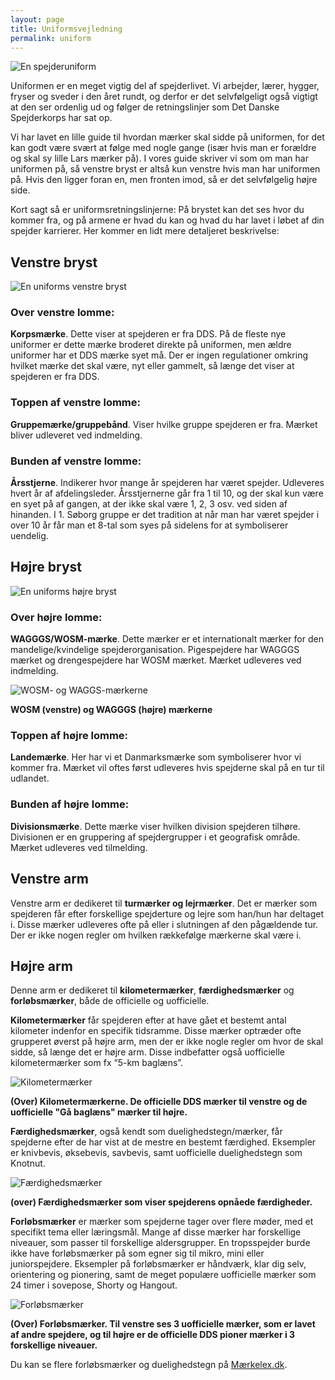 ```yaml
---
layout: page
title: Uniformsvejledning
permalink: uniform
---
```

<img src="/img/uniformsvejledning-main.jpg" alt="En spejderuniform" class="text-width-image"/>

Uniformen er en meget vigtig del af spejderlivet. Vi arbejder, lærer, hygger, fryser og sveder i den året rundt, og derfor er det selvfølgeligt også vigtigt at den ser ordenlig ud og følger de retningslinjer som Det Danske Spejderkorps har sat op.

Vi har lavet en lille guide til hvordan mærker skal sidde på uniformen, for det kan godt være svært at følge med nogle gange (især hvis man er forældre og skal sy lille Lars mærker på). I vores guide skriver vi som om man har uniformen på, så venstre bryst er altså kun venstre hvis man har uniformen på. Hvis den ligger foran en, men fronten imod, så er det selvfølgelig højre side.&nbsp;

Kort sagt så er uniformsretningslinjerne: På brystet kan det ses hvor du kommer fra, og på armene er hvad du kan og hvad du har lavet i løbet af din spejder karrierer. Her kommer en lidt mere detaljeret beskrivelse:

## Venstre bryst

<img src="/img/uniformsvejledning-venstre-bryst.jpg" alt="En uniforms venstre bryst" class="text-width-image" />

### Over venstre lomme:

**Korpsmærke**. Dette viser at spejderen er fra DDS. På de fleste nye uniformer er dette mærke broderet direkte på uniformen, men ældre uniformer har et DDS mærke syet må. Der er ingen regulationer omkring hvilket mærke det skal være, nyt eller gammelt, så længe det viser at spejderen er fra DDS.

### Toppen af venstre lomme:

**Gruppemærke/gruppebånd**. Viser hvilke gruppe spejderen er fra. Mærket bliver udleveret ved indmelding.

### Bunden af venstre lomme:

**Årsstjerne**. Indikerer hvor mange år spejderen har været spejder. Udleveres hvert år af afdelingsleder. Årsstjernerne går fra 1 til 10, og der skal kun være en syet på af gangen, at der ikke skal være 1, 2, 3 osv. ved siden af hinanden. I 1. Søborg gruppe er det tradition at når man har været spejder i over 10 år får man et 8-tal som syes på sidelens for at symboliserer uendelig.

## Højre bryst

<img src="/img/uniformsvejledning-hoejre-bryst.jpg" alt="En uniforms højre bryst" class="text-width-image" />

### Over højre lomme:

**WAGGGS/WOSM-mærke**. Dette mærker er et internationalt mærker for den mandelige/kvindelige spejderorganisation. Pigespejdere har WAGGGS mærket og drengespejdere har WOSM mærket. Mærket udleveres ved indmelding.

<img src="/img/uniformsvejledning-wagggs-wosm.jpg" alt="WOSM- og WAGGS-mærkerne" class="text-width-image" />

**WOSM (venstre) og WAGGGS (højre) mærkerne**

### Toppen af højre lomme:

**Landemærke**. Her har vi et Danmarksmærke som symboliserer hvor vi kommer fra. Mærket vil oftes først udleveres hvis spejderne skal på en tur til udlandet.

### Bunden af højre lomme:

**Divisionsmærke**. Dette mærke viser hvilken division spejderen tilhøre. Divisionen er en gruppering af spejdergrupper i et geografisk område. Mærket udleveres ved tilmelding.

## Venstre arm

Venstre arm er dedikeret til **turmærker og lejrmærker**. Det er mærker som spejderen får efter forskellige spejderture og lejre som han/hun har deltaget i. Disse mærker udleveres ofte på eller i slutningen af den pågældende tur. Der er ikke nogen regler om hvilken rækkefølge mærkerne skal være i.

## Højre arm

Denne arm er dedikeret til **kilometermærker**, **færdighedsmærker** og **forløbsmærker**, både de officielle og uofficielle.

**Kilometermærker** får spejderen efter at have gået et bestemt antal kilometer indenfor en specifik tidsramme. Disse mærker optræder ofte grupperet øverst på højre arm, men der er ikke nogle regler om hvor de skal sidde, så længe det er højre arm. Disse indbefatter også uofficielle kilometermærker som fx “5-km baglæns”.

<img src="/img/uniformsvejledning-kilometermaerker.jpg" alt="Kilometermærker" class="text-width-image" />

**(Over) Kilometermærkerne. De officielle DDS mærker til venstre og de uofficielle "Gå baglæns" mærker til højre.**

**Færdighedsmærker**, også kendt som duelighedstegn/mærker, får spejderne efter de har vist at de mestre en bestemt færdighed. Eksempler er knivbevis, øksebevis, savbevis, samt uofficielle duelighedstegn som Knotnut.

<img src="/img/uniformsvejledning-faerdighedsmaerke.jpg" alt="Færdighedsmærker" class="text-width-image" />

**(over) Færdighedsmærker som viser spejderens opnåede færdigheder.**

**Forløbsmærker** er mærker som spejderne tager over flere møder, med et specifikt tema eller læringsmål. Mange af disse mærker har forskellige niveauer, som passer til forskellige aldersgrupper. En tropsspejder burde ikke have forløbsmærker på som egner sig til mikro, mini eller juniorspejdere. Eksempler på forløbsmærker er håndværk, klar dig selv, orientering og pionering, samt de meget populære uofficielle mærker som 24 timer i sovepose, Shorty og Hangout.

<img src="/img/uniformsvejledning-forloebsmaerker.jpg" alt="Forløbsmærker" class="text-width-image" />

**(Over) Forløbsmærker. Til venstre ses 3 uofficielle mærker, som er lavet af andre spejdere, og til højre er de officielle DDS pioner mærker i 3 forskellige niveauer.**

Du kan se flere forløbsmærker og duelighedstegn på [Mærkelex.dk](http://xn--mrkelex-mxa.dk/).
